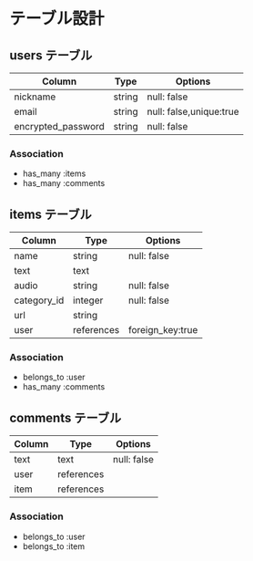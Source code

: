 # テーブル設計

## users テーブル

| Column            | Type       | Options                 |
| ----------------- | ---------- | ----------------------- |
| nickname          | string     | null: false             |
| email             | string     | null: false,unique:true |
| encrypted_password| string     | null: false             |




### Association

- has_many  :items
- has_many  :comments


## items テーブル

| Column              | Type        | Options         |
| ------------------- | ----------- | --------------- |
| name                | string      | null: false     | 
| text                | text        |                 |
| audio               | string      | null: false     |
| category_id         | integer     | null: false     |
| url                 | string      |                 | 
| user                | references  |foreign_key:true |

### Association

- belongs_to  :user
- has_many    :comments


## comments テーブル

| Column      | Type       | Options     |
| ----------- | ---------- | ----------- |
| text        | text       | null: false |
| user        | references |             |
| item        | references |             |

### Association

- belongs_to  :user
- belongs_to  :item